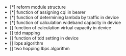 - [*] reform module structure
- [*] function of assigning cqi in bearer
- [*] function of determining lambda by traffic in device
- [*] function of calculation wideband capacity in device
- [] function of calculation virtual capacity in device
- [] tdd mapping
- [] function of tdd setting in device
- [] lbps algorithm
- [] two hopping lbps algorithm